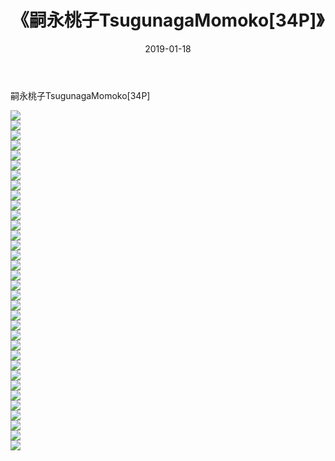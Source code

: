 ﻿---
layout: post
title:  《嗣永桃子TsugunagaMomoko[34P]》
date:   2019-01-18
img: http://img.660000.xyz/Sharelink/唯美/2019/嗣永桃子TsugunagaMomoko[34P]/000.jpg
categories: [美女, 清纯, 唯美]
---

嗣永桃子TsugunagaMomoko[34P]

  ![](http://img.660000.xyz/Sharelink/唯美/2019/嗣永桃子TsugunagaMomoko[34P]/001.jpg) <br> ![](http://img.660000.xyz/Sharelink/唯美/2019/嗣永桃子TsugunagaMomoko[34P]/002.jpg) <br> ![](http://img.660000.xyz/Sharelink/唯美/2019/嗣永桃子TsugunagaMomoko[34P]/003.jpg) <br> ![](http://img.660000.xyz/Sharelink/唯美/2019/嗣永桃子TsugunagaMomoko[34P]/004.jpg) <br> ![](http://img.660000.xyz/Sharelink/唯美/2019/嗣永桃子TsugunagaMomoko[34P]/005.jpg) <br> ![](http://img.660000.xyz/Sharelink/唯美/2019/嗣永桃子TsugunagaMomoko[34P]/006.jpg) <br> ![](http://img.660000.xyz/Sharelink/唯美/2019/嗣永桃子TsugunagaMomoko[34P]/007.jpg) <br> ![](http://img.660000.xyz/Sharelink/唯美/2019/嗣永桃子TsugunagaMomoko[34P]/008.jpg) <br> ![](http://img.660000.xyz/Sharelink/唯美/2019/嗣永桃子TsugunagaMomoko[34P]/009.jpg) <br> ![](http://img.660000.xyz/Sharelink/唯美/2019/嗣永桃子TsugunagaMomoko[34P]/010.jpg) <br> ![](http://img.660000.xyz/Sharelink/唯美/2019/嗣永桃子TsugunagaMomoko[34P]/011.jpg) <br> ![](http://img.660000.xyz/Sharelink/唯美/2019/嗣永桃子TsugunagaMomoko[34P]/012.jpg) <br> ![](http://img.660000.xyz/Sharelink/唯美/2019/嗣永桃子TsugunagaMomoko[34P]/013.jpg) <br> ![](http://img.660000.xyz/Sharelink/唯美/2019/嗣永桃子TsugunagaMomoko[34P]/014.jpg) <br> ![](http://img.660000.xyz/Sharelink/唯美/2019/嗣永桃子TsugunagaMomoko[34P]/015.jpg) <br> ![](http://img.660000.xyz/Sharelink/唯美/2019/嗣永桃子TsugunagaMomoko[34P]/016.jpg) <br> ![](http://img.660000.xyz/Sharelink/唯美/2019/嗣永桃子TsugunagaMomoko[34P]/017.jpg) <br> ![](http://img.660000.xyz/Sharelink/唯美/2019/嗣永桃子TsugunagaMomoko[34P]/018.jpg) <br> ![](http://img.660000.xyz/Sharelink/唯美/2019/嗣永桃子TsugunagaMomoko[34P]/019.jpg) <br> ![](http://img.660000.xyz/Sharelink/唯美/2019/嗣永桃子TsugunagaMomoko[34P]/020.jpg) <br> ![](http://img.660000.xyz/Sharelink/唯美/2019/嗣永桃子TsugunagaMomoko[34P]/021.jpg) <br> ![](http://img.660000.xyz/Sharelink/唯美/2019/嗣永桃子TsugunagaMomoko[34P]/022.jpg) <br> ![](http://img.660000.xyz/Sharelink/唯美/2019/嗣永桃子TsugunagaMomoko[34P]/023.jpg) <br> ![](http://img.660000.xyz/Sharelink/唯美/2019/嗣永桃子TsugunagaMomoko[34P]/024.jpg) <br> ![](http://img.660000.xyz/Sharelink/唯美/2019/嗣永桃子TsugunagaMomoko[34P]/025.jpg) <br> ![](http://img.660000.xyz/Sharelink/唯美/2019/嗣永桃子TsugunagaMomoko[34P]/026.jpg) <br> ![](http://img.660000.xyz/Sharelink/唯美/2019/嗣永桃子TsugunagaMomoko[34P]/027.jpg) <br> ![](http://img.660000.xyz/Sharelink/唯美/2019/嗣永桃子TsugunagaMomoko[34P]/028.jpg) <br> ![](http://img.660000.xyz/Sharelink/唯美/2019/嗣永桃子TsugunagaMomoko[34P]/029.jpg) <br> ![](http://img.660000.xyz/Sharelink/唯美/2019/嗣永桃子TsugunagaMomoko[34P]/030.jpg) <br> ![](http://img.660000.xyz/Sharelink/唯美/2019/嗣永桃子TsugunagaMomoko[34P]/031.jpg) <br> ![](http://img.660000.xyz/Sharelink/唯美/2019/嗣永桃子TsugunagaMomoko[34P]/032.jpg) <br> ![](http://img.660000.xyz/Sharelink/唯美/2019/嗣永桃子TsugunagaMomoko[34P]/033.jpg) <br> ![](http://img.660000.xyz/Sharelink/唯美/2019/嗣永桃子TsugunagaMomoko[34P]/034.jpg) <br>